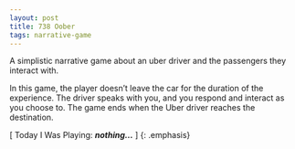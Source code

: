 ```yaml
---
layout: post
title: 738 Oober
tags: narrative-game
---
```

A simplistic narrative game about an uber driver and the passengers they interact with.

In this game, the player doesn’t leave the car for the duration of the experience.  The driver speaks with you, and you respond and interact as you choose to.  The game ends when the Uber driver reaches the destination.

[ Today I Was Playing: ***nothing...*** ]
{: .emphasis}